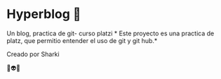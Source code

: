 # Hyperblog 💜
Un blog, practica de git- curso platzi
*
Este proyecto es una practica de platz, que permitio entender el uso de git y git hub.*

Creado por Sharki

👾👽🤖